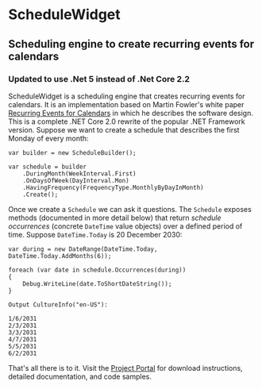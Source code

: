 # ScheduleWidget

## Scheduling engine to create recurring events for calendars

### Updated to use .Net 5 instead of .Net Core 2.2

ScheduleWidget is a scheduling engine that creates recurring events for calendars. 
It is an implementation based on Martin Fowler's white paper [Recurring Events for Calendars](https://martinfowler.com/apsupp/recurring.pdf) 
in which he describes the software design. This is a complete .NET Core 2.0 rewrite of the popular .NET Framework version. 
Suppose we want to create a schedule that describes the first Monday of every month:

```
var builder = new ScheduleBuilder();

var schedule = builder
    .DuringMonth(WeekInterval.First)
    .OnDaysOfWeek(DayInterval.Mon)
    .HavingFrequency(FrequencyType.MonthlyByDayInMonth)
    .Create();
```
Once we create a `Schedule` we can ask it questions. The `Schedule` exposes methods (documented in more detail below) 
that return *schedule occurrences* (concrete `DateTime` value objects) over a defined period of time. Suppose `DateTime.Today` 
is 20 December 2030:

```
var during = new DateRange(DateTime.Today, DateTime.Today.AddMonths(6));

foreach (var date in schedule.Occurrences(during))
{
    Debug.WriteLine(date.ToShortDateString());
}

Output CultureInfo("en-US"):

1/6/2031
2/3/2031
3/3/2031
4/7/2031
5/5/2031
6/2/2031
```

That's all there is to it. Visit the [Project Portal](http://schedulewidget.azurewebsites.net/) for download 
instructions, detailed documentation, and code samples.
